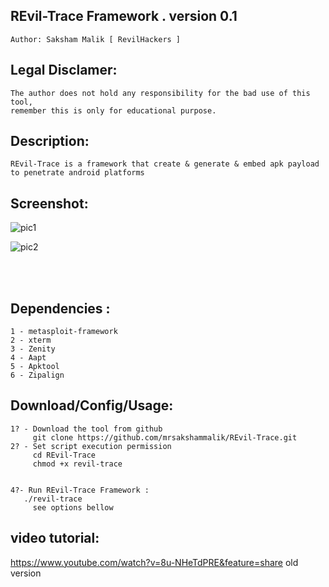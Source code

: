 ## REvil-Trace Framework . version 0.1 
    Author: Saksham Malik [ RevilHackers ]

## Legal Disclamer:
    The author does not hold any responsibility for the bad use of this tool,
    remember this is only for educational purpose.

## Description:
    REvil-Trace is a framework that create & generate & embed apk payload to penetrate android platforms
 
## Screenshot:
![pic1](https://revilhackers.org/REvilTrace.png)

![pic2](https://i.imgur.com/mhXxb5Q.png)

<br /><br />

## Dependencies :
    1 - metasploit-framework
	2 - xterm
	3 - Zenity
	4 - Aapt
	5 - Apktool
	6 - Zipalign

## Download/Config/Usage:
    1? - Download the tool from github
         git clone https://github.com/mrsakshammalik/REvil-Trace.git
    2? - Set script execution permission
         cd REvil-Trace
         chmod +x revil-trace


    4?- Run REvil-Trace Framework :
       ./revil-trace
         see options bellow	   
      

## video tutorial: 
https://www.youtube.com/watch?v=8u-NHeTdPRE&feature=share old version
